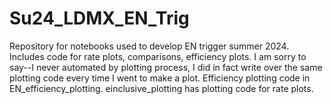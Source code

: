 # Su24_LDMX_EN_Trig
Repository for notebooks used to develop EN trigger summer 2024. 
Includes code for rate plots, comparisons, efficiency plots.
I am sorry to say--I never automated by plotting process, I did in fact write over the same plotting code every time I went to make a plot.
Efficiency plotting code in EN_efficiency_plotting.
einclusive_plotting has plotting code for rate plots.
